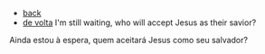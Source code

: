 - [back](https://github.com/0joseDark/2-the-Demolisher/blob/main/the-demolisher-README.md.md)
- [de volta](https://github.com/0joseDark/2-the-Demolisher/blob/main/README.md)
I'm still waiting, who will accept Jesus as their savior?

Ainda estou à espera, quem aceitará Jesus como seu salvador?
